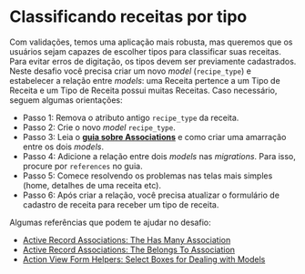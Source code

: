 Classificando receitas por tipo
===============================

Com validações, temos uma aplicação mais robusta, mas queremos que os usuários sejam capazes de escolher tipos para classificar suas receitas. Para evitar erros de digitação, os tipos devem ser previamente cadastrados. Neste desafio você precisa criar um novo *model* (`recipe_type`) e estabelecer a relação entre *models*: uma Receita pertence a um Tipo de Receita e um Tipo de Receita possui muitas Receitas.
Caso necessário, seguem algumas orientações:

- Passo 1: Remova o atributo antigo `recipe_type` da receita.
- Passo 2: Crie o novo *model* `recipe_type`.
- Passo 3: Leia o [**guia sobre Associations**](https://guides.rubyonrails.org/association_basics.html) e como criar uma amarração entre os dois *models*.
- Passo 4: Adicione a relação entre dois *models* nas *migrations*. Para isso, procure por `references` no guia.
- Passo 5: Comece resolvendo os problemas nas telas mais simples (home, detalhes de uma receita etc).
- Passo 6: Após criar a relação, você precisa atualizar o formulário de cadastro de receita para receber um tipo de receita.

Algumas referências que podem te ajudar no desafio:

- [Active Record Associations: The Has Many Association](https://guides.rubyonrails.org/association_basics.html#the-has-many-association)
- [Active Record Associations: The Belongs To Association](https://guides.rubyonrails.org/association_basics.html#the-belongs-to-association)
- [Action View Form Helpers: Select Boxes for Dealing with Models](https://guides.rubyonrails.org/form_helpers.html#select-boxes-for-dealing-with-models)
